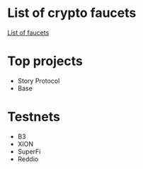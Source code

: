 # List of crypto faucets
[List of faucets](https://github.com/maxkoud/Info/blob/main/faucets.md)

# Top projects
- Story Protocol
- Base

# Testnets
- B3  
- XION
- SuperFi
- Reddio
